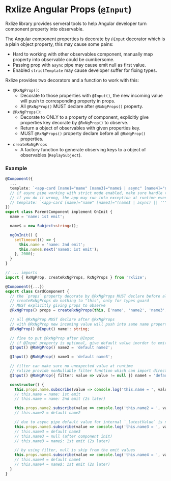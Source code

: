 # Rxlize Angular Props (`@Input`)

Rxlize library provides serveral tools to help Angular developer turn component property into observable.

The Angular component properties is decorate by `@Input` decorator which is a plain object property, this may cause some pains:

- Hard to working with other observables component, manually map property into observable could be cumbersome.
- Passing prop with `async` pipe may cause emit null as first value.
- Enabled `strictTemplate` may cause developer suffer for fixing types.

Rxlize provides two decorators and a function to work with this:

- `@RxNgProp()`:
  - Decorate to those properties with `@Input()`, the new incoming value will push to corresponding property in props.
  - All `@RxNgProp()` MUST declare after `@RxNgProps()` property.
- `@RxNgProps()`:
  - Decorate to ONLY to a property of component, explicitly give properties key decorate by `@RxNgProp()` to observe.
  - Return a object of observables with given properties key.
  - MUST `@RxNgProps()` property declare before all `@RxNgProp()` properties.
- `createRxNgProps`
  - A factory function to generate observing keys to a object of observables (`ReplaySubject`).

### Example

```ts
@Component({
  ...
  template: `<app-card [name]="name" [name3]="name$ | async" [name4]="name$ | async"></app-card>`,
  // if async pipe working with strict mode enabled, make sure handle the props type properly according to the props declaration
  // if you do it wrong, the app may run into exception at runtime even the types is correct at compile time
  // template: `<app-card [name]="name" [name3]="(name$ | async) || ''" [name4]="(name$ | async)!"></app-card>`,
})
export class ParentComponent implement OnInit {
  name = 'name: 1st emit';

  name$ = new Subject<string>();

  ngOnInit() {
    setTimeout(() => {
      this.name = 'name: 2nd emit';
      this.name$.next('name$: 1st emit');
    }, 2000);
  }
}
```

```ts
// ... imports
import { RxNgProp, createRxNgProps, RxNgProps } from 'rxlize';

@Component({...})
export class CardComponent {
  // the `props` property decorate by @RxNgProps MUST declare before all @RxNgProp and @Input
  // createRxNgProps do nothing to "this", only for types guard
  // MUST explicitly giving props to observe
  @RxNgProps() props = createRxNgProps(this, ['name', 'name2', 'name3', 'name4']);

  // all @RxNgProp MUST declare after @RxNgProps
  // with @RxNgProp new incoming value will push into same name property in @RxNgProps object
  @RxNgProp() @Input() name!: string;

  // fine to put @RxNgProp after @Input
  // if @Input property is optional, give default value inorder to emit first value
  @Input() @RxNgProp() name2 = 'default name2';

  @Input() @RxNgProp() name3 = 'default name3';

  // filter can make sure no unexpected value at runtime
  // rxlize provide nonNullable filter function which can import directly to use
  @Input() @RxNgProp({ filter: value => value != null }) name4 = 'default name4';

  constructor() {
    this.props.name.subscribe(value => console.log('this.name = ', value));
    // this.name = name: 1st emit
    // this.name = name: 2nd emit (2s later)

    this.props.name2.subscribe(value => console.log('this.name2 = ', value));
    // this.name2 = default name2

    // due to async pipe default value for internal `_latestValue` is null
    this.props.name3.subscribe(value => console.log('this.name3 = ', value));
    // this.name3 = default name3
    // this.name3 = null (after component init)
    // this.name3 = name$: 1st emit (2s later)

    // by using filter, null is skip from the emit values
    this.props.name4.subscribe(value => console.log('this.name4 = ', value));
    // this.name4 = default name4
    // this.name4 = name$: 1st emit (2s later)
  }
}
```
